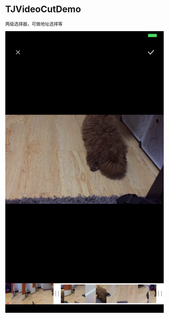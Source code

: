 # TJVideoCutDemo
两级选择器，可做地址选择等

![image](https://github.com/JoshPellTan/TJVideoCutDemo/raw/master/IMG_3547.jpg)